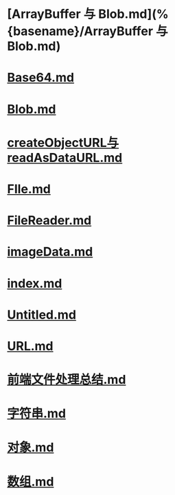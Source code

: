 # [ArrayBuffer 与 Blob.md](%{basename}/ArrayBuffer 与 Blob.md)

# [Base64.md](%{basename}/Base64.md)

# [Blob.md](%{basename}/Blob.md)

# [createObjectURL与readAsDataURL.md](%{basename}/createObjectURL与readAsDataURL.md)

# [FIle.md](%{basename}/FIle.md)

# [FileReader.md](%{basename}/FileReader.md)

# [imageData.md](%{basename}/imageData.md)

# [index.md](%{basename}/index.md)

# [Untitled.md](%{basename}/Untitled.md)

# [URL.md](%{basename}/URL.md)

# [前端文件处理总结.md](%{basename}/前端文件处理总结.md)

# [字符串.md](%{basename}/字符串.md)

# [对象.md](%{basename}/对象.md)

# [数组.md](%{basename}/数组.md)

